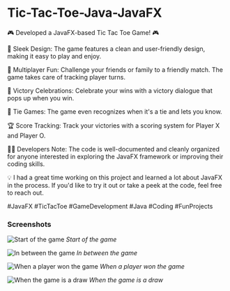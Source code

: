 # Tic-Tac-Toe-Java-JavaFX
🎮 Developed a JavaFX-based Tic Tac Toe Game! 🎮

🌟 Sleek Design: The game features a clean and user-friendly design, making it easy to play and enjoy.

👥 Multiplayer Fun: Challenge your friends or family to a friendly match. The game takes care of tracking player turns.

🎉 Victory Celebrations: Celebrate your wins with a victory dialogue that pops up when you win.

🤝 Tie Games: The game even recognizes when it's a tie and lets you know.

🏆 Score Tracking: Track your victories with a scoring system for Player X and Player O.

👩‍💻 Developers Note: The code is well-documented and cleanly organized for anyone interested in exploring the JavaFX framework or improving their coding skills.

💡 I had a great time working on this project and learned a lot about JavaFX in the process. If you'd like to try it out or take a peek at the code, feel free to reach out.

#JavaFX #TicTacToe #GameDevelopment #Java #Coding #FunProjects

### Screenshots

![Start of the game](https://drive.google.com/uc?export=view&id=1cgcrd0sLktk0TVYfF2FuwqExZ0AHuS8q)
*Start of the game*

![In between the game](https://drive.google.com/uc?export=view&id=15iaXXhT7vvV_W-CpayRd2LOz_Ii2tce6)
*In between the game*

![When a player won the game](https://drive.google.com/uc?export=view&id=11xjOL2LQ_ysOaAw2zGrmJGNjBtSbeQwc)
*When a player won the game*

![When the game is a draw](https://drive.google.com/uc?export=view&id=1xe2VrxYDoA6I-9rzpYq_PWQGXnTxkoFM)
*When the game is a draw*
